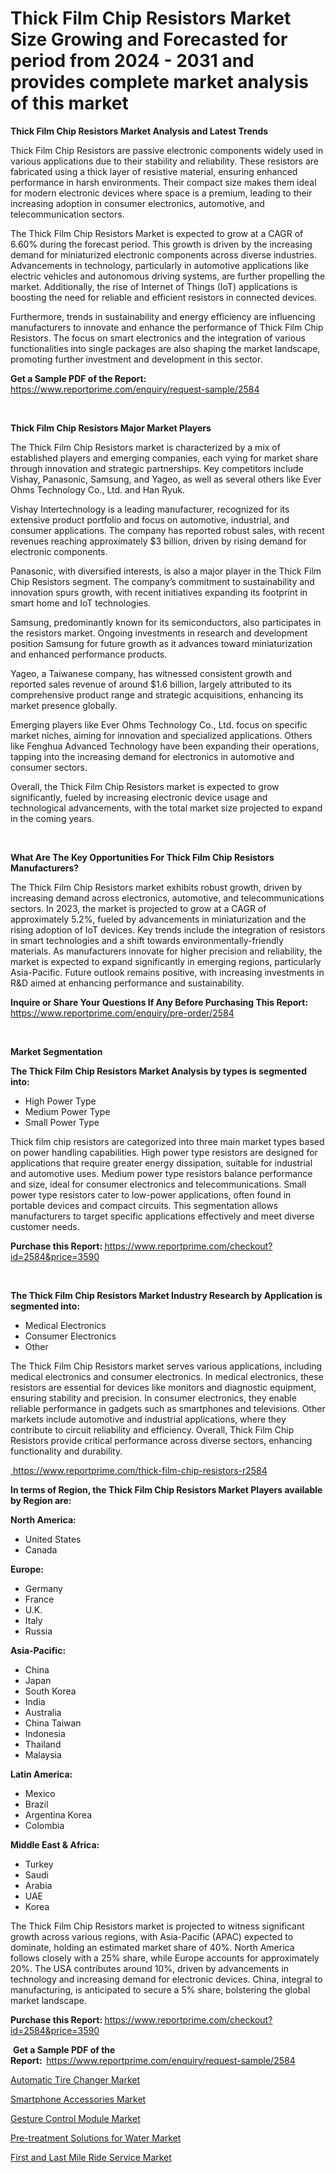 <p><h1>Thick Film Chip Resistors Market Size Growing and Forecasted for period from 2024 - 2031 and provides complete market analysis of this market</h1></p><p><strong>Thick Film Chip Resistors Market Analysis and Latest Trends</strong></p>
<p><p>Thick Film Chip Resistors are passive electronic components widely used in various applications due to their stability and reliability. These resistors are fabricated using a thick layer of resistive material, ensuring enhanced performance in harsh environments. Their compact size makes them ideal for modern electronic devices where space is a premium, leading to their increasing adoption in consumer electronics, automotive, and telecommunication sectors.</p><p>The Thick Film Chip Resistors Market is expected to grow at a CAGR of 6.60% during the forecast period. This growth is driven by the increasing demand for miniaturized electronic components across diverse industries. Advancements in technology, particularly in automotive applications like electric vehicles and autonomous driving systems, are further propelling the market. Additionally, the rise of Internet of Things (IoT) applications is boosting the need for reliable and efficient resistors in connected devices. </p><p>Furthermore, trends in sustainability and energy efficiency are influencing manufacturers to innovate and enhance the performance of Thick Film Chip Resistors. The focus on smart electronics and the integration of various functionalities into single packages are also shaping the market landscape, promoting further investment and development in this sector.</p></p>
<p><strong>Get a Sample PDF of the Report:&nbsp;</strong> <a href="https://www.reportprime.com/enquiry/request-sample/2584">https://www.reportprime.com/enquiry/request-sample/2584</a></p>
<p>&nbsp;</p>
<p><strong>Thick Film Chip Resistors Major Market Players</strong></p>
<p><p>The Thick Film Chip Resistors market is characterized by a mix of established players and emerging companies, each vying for market share through innovation and strategic partnerships. Key competitors include Vishay, Panasonic, Samsung, and Yageo, as well as several others like Ever Ohms Technology Co., Ltd. and Han Ryuk.</p><p>Vishay Intertechnology is a leading manufacturer, recognized for its extensive product portfolio and focus on automotive, industrial, and consumer applications. The company has reported robust sales, with recent revenues reaching approximately $3 billion, driven by rising demand for electronic components.</p><p>Panasonic, with diversified interests, is also a major player in the Thick Film Chip Resistors segment. The company’s commitment to sustainability and innovation spurs growth, with recent initiatives expanding its footprint in smart home and IoT technologies.</p><p>Samsung, predominantly known for its semiconductors, also participates in the resistors market. Ongoing investments in research and development position Samsung for future growth as it advances toward miniaturization and enhanced performance products.</p><p>Yageo, a Taiwanese company, has witnessed consistent growth and reported sales revenue of around $1.6 billion, largely attributed to its comprehensive product range and strategic acquisitions, enhancing its market presence globally.</p><p>Emerging players like Ever Ohms Technology Co., Ltd. focus on specific market niches, aiming for innovation and specialized applications. Others like Fenghua Advanced Technology have been expanding their operations, tapping into the increasing demand for electronics in automotive and consumer sectors.</p><p>Overall, the Thick Film Chip Resistors market is expected to grow significantly, fueled by increasing electronic device usage and technological advancements, with the total market size projected to expand in the coming years.</p></p>
<p>&nbsp;</p>
<p><strong>What Are The Key Opportunities For Thick Film Chip Resistors Manufacturers?</strong></p>
<p><p>The Thick Film Chip Resistors market exhibits robust growth, driven by increasing demand across electronics, automotive, and telecommunications sectors. In 2023, the market is projected to grow at a CAGR of approximately 5.2%, fueled by advancements in miniaturization and the rising adoption of IoT devices. Key trends include the integration of resistors in smart technologies and a shift towards environmentally-friendly materials. As manufacturers innovate for higher precision and reliability, the market is expected to expand significantly in emerging regions, particularly Asia-Pacific. Future outlook remains positive, with increasing investments in R&D aimed at enhancing performance and sustainability.</p></p>
<p><strong>Inquire or Share Your Questions If Any Before Purchasing This Report:</strong> <a href="https://www.reportprime.com/enquiry/pre-order/2584">https://www.reportprime.com/enquiry/pre-order/2584</a></p>
<p>&nbsp;</p>
<p><strong>Market Segmentation</strong></p>
<p><strong>The Thick Film Chip Resistors Market Analysis by types is segmented into:</strong></p>
<p><ul><li>High Power Type</li><li>Medium Power Type</li><li>Small Power Type</li></ul></p>
<p><p>Thick film chip resistors are categorized into three main market types based on power handling capabilities. High power type resistors are designed for applications that require greater energy dissipation, suitable for industrial and automotive uses. Medium power type resistors balance performance and size, ideal for consumer electronics and telecommunications. Small power type resistors cater to low-power applications, often found in portable devices and compact circuits. This segmentation allows manufacturers to target specific applications effectively and meet diverse customer needs.</p></p>
<p><strong>Purchase this Report:&nbsp;</strong><a href="https://www.reportprime.com/checkout?id=2584&price=3590">https://www.reportprime.com/checkout?id=2584&price=3590</a></p>
<p>&nbsp;</p>
<p><strong>The Thick Film Chip Resistors Market Industry Research by Application is segmented into:</strong></p>
<p><ul><li>Medical Electronics</li><li>Consumer Electronics</li><li>Other</li></ul></p>
<p><p>The Thick Film Chip Resistors market serves various applications, including medical electronics and consumer electronics. In medical electronics, these resistors are essential for devices like monitors and diagnostic equipment, ensuring stability and precision. In consumer electronics, they enable reliable performance in gadgets such as smartphones and televisions. Other markets include automotive and industrial applications, where they contribute to circuit reliability and efficiency. Overall, Thick Film Chip Resistors provide critical performance across diverse sectors, enhancing functionality and durability.</p></p>
<p><a href="https://www.reportprime.com/thick-film-chip-resistors-r2584">&nbsp;https://www.reportprime.com/thick-film-chip-resistors-r2584</a></p>
<p><strong>In terms of Region, the Thick Film Chip Resistors Market Players available by Region are:</strong></p>
<p>
    <p> <strong> North America: </strong>
        <ul>
            <li>United States</li>
            <li>Canada</li>
        </ul>
        </p> 
    <p> <strong> Europe: </strong>
        <ul>
            <li>Germany</li>
            <li>France</li>
            <li>U.K.</li>
            <li>Italy</li>
            <li>Russia</li>
        </ul>
        </p> 
    <p> <strong> Asia-Pacific: </strong>
        <ul>
            <li>China</li>
            <li>Japan</li>
            <li>South Korea</li>
            <li>India</li>
            <li>Australia</li>
            <li>China Taiwan</li>
            <li>Indonesia</li>
            <li>Thailand</li>
            <li>Malaysia</li>
        </ul>
        </p> 
    <p> <strong> Latin America: </strong>
        <ul>
            <li>Mexico</li>
            <li>Brazil</li>
            <li>Argentina Korea</li>
            <li>Colombia</li>
        </ul>
        </p> 
    <p> <strong> Middle East & Africa: </strong>
        <ul>
            <li>Turkey</li>
            <li>Saudi</li>
            <li>Arabia</li>
            <li>UAE</li>
            <li>Korea</li>
        </ul>
    </p>
    </p>
<p><p>The Thick Film Chip Resistors market is projected to witness significant growth across various regions, with Asia-Pacific (APAC) expected to dominate, holding an estimated market share of 40%. North America follows closely with a 25% share, while Europe accounts for approximately 20%. The USA contributes around 10%, driven by advancements in technology and increasing demand for electronic devices. China, integral to manufacturing, is anticipated to secure a 5% share, bolstering the global market landscape.</p></p>
<p><strong>Purchase this Report: </strong><a href="https://www.reportprime.com/checkout?id=2584&price=3590">https://www.reportprime.com/checkout?id=2584&price=3590</a></p>
<p>&nbsp;<strong>Get a Sample PDF of the Report:&nbsp;&nbsp;</strong><a href="https://www.reportprime.com/enquiry/request-sample/2584">https://www.reportprime.com/enquiry/request-sample/2584</a></p>
<p><strong></strong></p>
<p><p><a href="https://www.linkedin.com/pulse/automatic-tire-changer-market-global-regional-analysis-bhgvf?trackingId=V1EzR%2B%2FQSryY%2BJBmP6oNIQ%3D%3D">Automatic Tire Changer Market</a></p><p><a href="https://www.linkedin.com/pulse/global-smartphone-accessories-market-landscape-future-hjnte?trackingId=y83%2Fc2XwS8mTNUv1KBfCHw%3D%3D">Smartphone Accessories Market</a></p><p><a href="https://www.linkedin.com/pulse/global-gesture-control-module-market-size-share-analysis-e0oxe?trackingId=3TFU0ULuRdqVK9eq6BTA%2Bw%3D%3D">Gesture Control Module Market</a></p><p><a href="https://issuu.com/reportprime-2/docs/pre-treatment-solutions-for-water-m_213d02cb645a9d">Pre-treatment Solutions for Water Market</a></p><p><a href="https://issuu.com/reportprime-2/docs/first-and-last-mile-ride-service-ma_4aba32affa1942">First and Last Mile Ride Service Market</a></p></p>